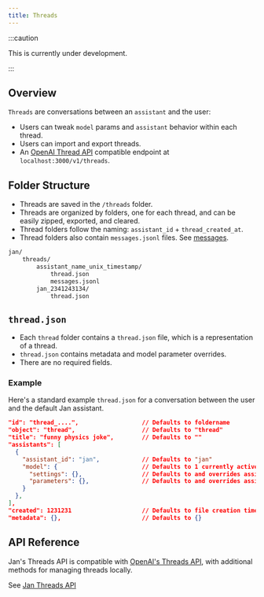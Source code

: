 ```yaml
---
title: Threads
---
```


:::caution

This is currently under development.

:::

## Overview

`Threads` are conversations between an `assistant` and the user:

- Users can tweak `model` params and `assistant` behavior within each thread.
- Users can import and export threads.
- An [OpenAI Thread API](https://platform.openai.com/docs/api-reference/threads) compatible endpoint at `localhost:3000/v1/threads`.

## Folder Structure

- Threads are saved in the `/threads` folder.
- Threads are organized by folders, one for each thread, and can be easily zipped, exported, and cleared.
- Thread folders follow the naming: `assistant_id` + `thread_created_at`.
- Thread folders also contain `messages.jsonl` files. See [messages](/specs/messages).

```sh
jan/
    threads/
        assistant_name_unix_timestamp/
            thread.json
            messages.jsonl
        jan_2341243134/
            thread.json
```

## `thread.json`

- Each `thread` folder contains a `thread.json` file, which is a representation of a thread.
- `thread.json` contains metadata and model parameter overrides.
- There are no required fields.

### Example

Here's a standard example `thread.json` for a conversation between the user and the default Jan assistant.

```json
"id": "thread_....",                  // Defaults to foldername
"object": "thread",                   // Defaults to "thread"
"title": "funny physics joke",        // Defaults to ""
"assistants": [
  {
    "assistant_id": "jan",            // Defaults to "jan"
    "model": {                        // Defaults to 1 currently active model (can be changed before thread is begun)
      "settings": {},                 // Defaults to and overrides assistant.json's "settings" (and if none, then model.json "settings")
      "parameters": {},               // Defaults to and overrides assistant.json's "parameters" (and if none, then model.json "parameters")
    }
  },
],
"created": 1231231                    // Defaults to file creation time
"metadata": {},                       // Defaults to {}
```

## API Reference

Jan's Threads API is compatible with [OpenAI's Threads API](https://platform.openai.com/docs/api-reference/threads), with additional methods for managing threads locally.

See [Jan Threads API](https://jan.ai/api-reference#tag/Threads)

<!-- TODO clean this part up into API -->
<!--
### Get thread

> OpenAI Equivalent: https://platform.openai.com/docs/api-reference/threads/getThread

- Example request

```shell
    curl {JAN_URL}/v1/threads/{thread_id}
```

- Example response

```json
{
  "id": "thread_abc123",
  "object": "thread",
  "created_at": 1699014083,
  "assistants": ["assistant-001"],
  "metadata": {},
  "messages": []
}
```

### Create Thread

> OpenAI Equivalent: https://platform.openai.com/docs/api-reference/threads/createThread

- Example request

```shell
    curl -X POST {JAN_URL}/v1/threads \
    -H "Content-Type: application/json" \
    -d '{
        "messages": [{
            "role": "user",
            "content": "Hello, what is AI?",
            "file_ids": ["file-abc123"]
        }, {
            "role": "user",
            "content": "How does AI work? Explain it in simple terms."
        }]
    }'
```

- Example response

```json
{
  "id": "thread_abc123",
  "object": "thread",
  "created_at": 1699014083,
  "metadata": {}
}
```

### Modify Thread

> OpenAI Equivalent: https://platform.openai.com/docs/api-reference/threads/modifyThread

- Example request

```shell
    curl -X POST {JAN_URL}/v1/threads/{thread_id} \
    -H "Content-Type: application/json" \
    -d '{
        "messages": [{
            "role": "user",
            "content": "Hello, what is AI?",
            "file_ids": ["file-abc123"]
        }, {
            "role": "user",
            "content": "How does AI work? Explain it in simple terms."
        }]
    }'
```

- Example response

```json
{
  "id": "thread_abc123",
  "object": "thread",
  "created_at": 1699014083,
  "metadata": {}
}
```

- https://platform.openai.com/docs/api-reference/threads/modifyThread

### Delete Thread

> OpenAI Equivalent: https://platform.openai.com/docs/api-reference/threads/deleteThread

- Example request

```shell
    curl -X DELETE {JAN_URL}/v1/threads/{thread_id}
```

- Example response

```json
{
  "id": "thread_abc123",
  "object": "thread.deleted",
  "deleted": true
}
```

### List Threads

> This is a Jan-only endpoint, not supported by OAI yet.

- Example request

```shell
    curl {JAN_URL}/v1/threads \
    -H "Content-Type: application/json" \
```

- Example response

```json
[
  {
    "id": "thread_abc123",
    "object": "thread",
    "created_at": 1699014083,
    "assistants": ["assistant-001"],
    "metadata": {},
    "messages": []
  },
  {
    "id": "thread_abc456",
    "object": "thread",
    "created_at": 1699014083,
    "assistants": ["assistant-002", "assistant-002"],
    "metadata": {}
  }
]
```

### Get & Modify `Thread.Assistants`

-> Can achieve this goal by calling `Modify Thread` API

#### `GET v1/threads/{thread_id}/assistants`

-> Can achieve this goal by calling `Get Thread` API

#### `POST v1/threads/{thread_id}/assistants/{assistant_id}`

-> Can achieve this goal by calling `Modify Assistant` API with `thread.assistant[]`

### List `Thread.Messages`

-> Can achieve this goal by calling `Get Thread` API -->
